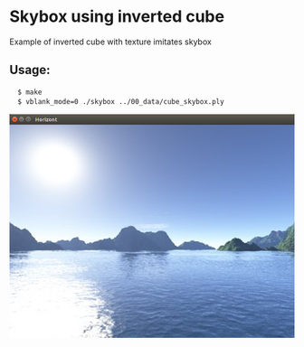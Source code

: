 # Skybox using inverted cube

Example of inverted cube with texture imitates skybox 

## Usage:
```bash
  $ make
  $ vblank_mode=0 ./skybox ../00_data/cube_skybox.ply
```

<div style="text-align: center;" markdown="1" />
<img src="screenshot.png" style="width: 600px;" />
</div>